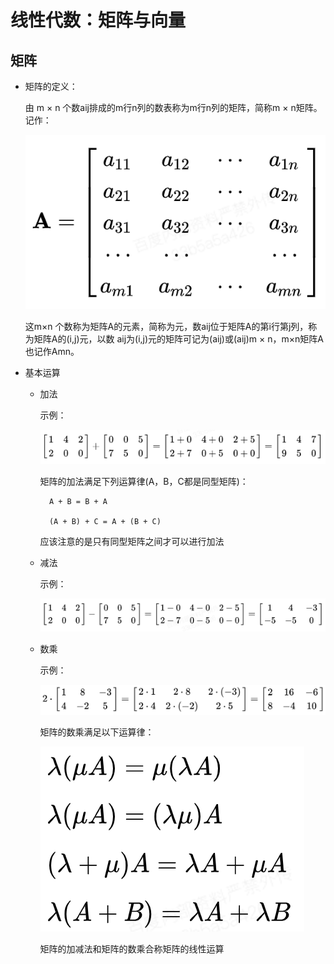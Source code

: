 # 线性代数：矩阵与向量

## 矩阵

- 矩阵的定义：

    由 m × n 个数aij排成的m行n列的数表称为m行n列的矩阵，简称m × n矩阵。记作：

    ![src/矩阵.png](src/矩阵.png)

    这m×n 个数称为矩阵A的元素，简称为元，数aij位于矩阵A的第i行第j列，称为矩阵A的(i,j)元，以数 aij为(i,j)元的矩阵可记为(aij)或(aij)m × n，m×n矩阵A也记作Amn。

- 基本运算

    - 加法

        示例：

        ![src/矩阵加法.png](src/矩阵加法.png)

        矩阵的加法满足下列运算律(A，B，C都是同型矩阵)：

            A + B = B + A
            
            (A + B) + C = A + (B + C)

        应该注意的是只有同型矩阵之间才可以进行加法
    
    - 减法

        示例：

        ![src/矩阵减法.png](src/矩阵减法.png)

    - 数乘

        示例：

        ![src/矩阵乘法.png](src/矩阵乘法.png)

        矩阵的数乘满足以下运算律：

        ![src/矩阵乘法运算规律.png](src/矩阵乘法运算规律.png)

        矩阵的加减法和矩阵的数乘合称矩阵的线性运算

